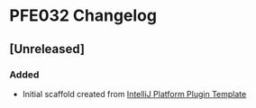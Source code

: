 <!-- Keep a Changelog guide -> https://keepachangelog.com -->

# PFE032 Changelog

## [Unreleased]
### Added
- Initial scaffold created from [IntelliJ Platform Plugin Template](https://github.com/JetBrains/intellij-platform-plugin-template)
